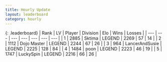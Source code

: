 ```yaml
---
title: Hourly Update
layout: leaderboard
category: hourly
---
```


{: .leaderboard}
| Rank | LV | Player | Division | Elo | Wins | Losses |
| --- | --- | --- | --- | --- | --- | --- |
| <span data-change="0">1</span> | 2885 | <span title="ID: 353063">Sktima</span> | LEGEND | <span data-change="0">2269</span> | <span data-change="0">57</span> | <span data-change="0">14</span> |
| <span data-change="0">2</span> | 1112 | <span title="ID: 431504">Dojo Master</span> | LEGEND | <span data-change="7">2244</span> | <span data-change="1">67</span> | <span data-change="0">26</span> |
| <span data-change="3">3</span> | 964 | <span title="ID: 510699">LancerAndSusie</span> | LEGEND | <span data-change="15">2225</span> | <span data-change="2">128</span> | <span data-change="0">84</span> |
| <span data-change="-1">4</span> | 1484 | <span title="ID: 540690">poon</span> | LEGEND | <span data-change="0">2223</span> | <span data-change="0">46</span> | <span data-change="0">19</span> |
| <span data-change="-1">5</span> | 1747 | <span title="ID: 498412">LuckySpin</span> | LEGEND | <span data-change="0">2216</span> | <span data-change="0">66</span> | <span data-change="0">26</span> |